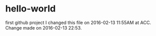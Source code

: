 # hello-world
first github project
I changed this file on 2016-02-13 11:55AM at ACC.
Change made on 2016-02-13 22:53.

